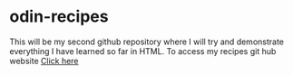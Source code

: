 # odin-recipes
This will be my second github repository where I will try and demonstrate everything I have learned so far in HTML.
To access my recipes git hub website <a href="https://sanriscool15.github.io/odin-recipes/">Click here</a>